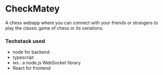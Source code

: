 # CheckMatey

A chess webapp where you can connect with your friends or strangers to play the classic game of chess or its variations.

### Techstack used

- node for backend
- typescript
- ws : a node.js WebSocket library
- React for frontend
